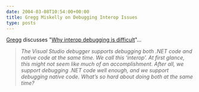 ```yaml
---
date: 2004-03-08T10:54:00+00:00
title: Gregg Miskelly on Debugging Interop Issues
type: posts
---
```

[Gregg](https://blogs.msdn.com/greggm) discusses "[Why interop debugging is difficult](https://blogs.msdn.com/greggm/archive/2004/01/23/62455.aspx)"...

> _The Visual Studio debugger supports debugging both .NET code and native code at the same time. We call this &lsquo;interop&rsquo;. At first glance, this might not seem like much of an accomplishment. After all, we support debugging .NET code well enough, and we support debugging native code. What&rsquo;s so hard about doing both at the same time?_
